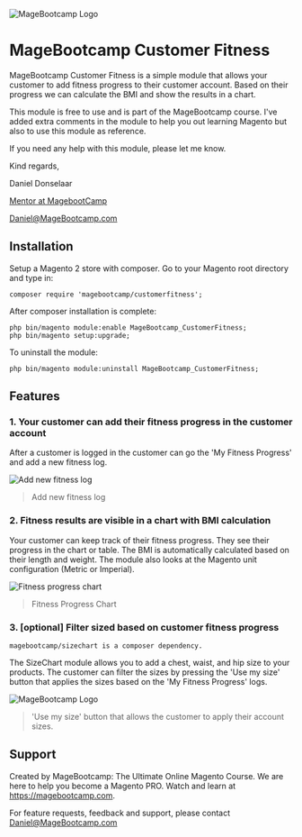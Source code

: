 ![MageBootcamp Logo](https://magebootcamp.com/wp-content/uploads/2020/07/mbc_logo_export01.png)

# MageBootcamp Customer Fitness
MageBootcamp Customer Fitness is a simple module that allows your customer to 
add fitness progress to their customer account. Based on their progress we can calculate the BMI and show the results in a chart.

This module is free to use and is part of the MageBootcamp course. I've added extra comments in the module to
help you out learning Magento but also to use this module as reference.

If you need any help with this module, please let me know.

Kind regards,

Daniel Donselaar

[Mentor at MagebootCamp](https://magebootcamp.com)

[Daniel@MageBootcamp.com](mailto:daniel@magebootcamp.com)

## Installation
Setup a Magento 2 store with composer. Go to your Magento root directory and type in:
```
composer require 'magebootcamp/customerfitness';
```
After composer installation is complete:
```
php bin/magento module:enable MageBootcamp_CustomerFitness;
php bin/magento setup:upgrade;
```

To uninstall the module:
```
php bin/magento module:uninstall MageBootcamp_CustomerFitness;
```

## Features
### 1. Your customer can add their fitness progress in the customer account

After a customer is logged in the customer can go the 'My Fitness Progress' and add a new fitness log.

![Add new fitness log](https://magebootcamp.com/wp-content/uploads/2020/07/add-new-fitness-log.png)

> Add new fitness log

### 2. Fitness results are visible in a chart with BMI calculation

Your customer can keep track of their fitness progress. They see their progress in the chart or table.
The BMI is automatically calculated based on their length and weight. The module also looks at the Magento unit configuration (Metric or Imperial).

![Fitness progress chart](https://magebootcamp.com/wp-content/uploads/2020/07/my-fitness-log-chart.png)

> Fitness Progress Chart

### 3. [optional] Filter sized based on customer fitness progress

`magebootcamp/sizechart is a composer dependency.`

The SizeChart module allows you to add a chest, waist, and hip size to your products. 
The customer can filter the sizes by pressing the 'Use my size' button that 
applies the sizes based on the 'My Fitness Progress' logs.

![MageBootcamp Logo](https://magebootcamp.com/wp-content/uploads/2020/07/customer-overview-page-customer-fitness-size-chart.png)

> 'Use my size' button that allows the customer to apply their account sizes.

## Support
Created by MageBootcamp: The Ultimate Online Magento Course.
We are here to help you become a Magento PRO.
Watch and learn at https://magebootcamp.com.

For feature requests, feedback and support, please contact [Daniel@MageBootcamp.com](mailto:daniel@magebootcamp.com)
